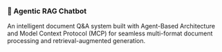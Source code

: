 ### 🤖 Agentic RAG Chatbot

An intelligent document Q&A system built with Agent-Based Architecture and Model Context Protocol (MCP) for seamless multi-format document processing and retrieval-augmented generation.
